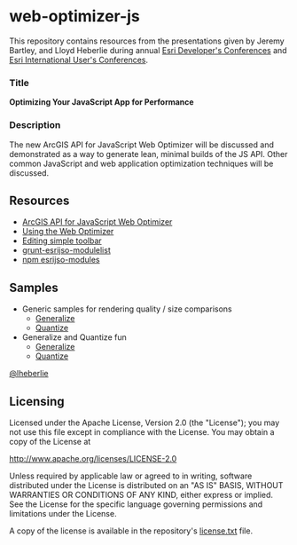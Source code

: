 # web-optimizer-js

This repository contains resources from the presentations given by Jeremy Bartley, and Lloyd Heberlie during 
annual [Esri Developer's Conferences](http://www.esri.com/events/devsummit) 
and [Esri International User's Conferences](http://www.esri.com/events/user-conference).

### Title

**Optimizing Your JavaScript App for Performance**

### Description

The new ArcGIS API for JavaScript Web Optimizer will be discussed and demonstrated as a way to generate lean, 
minimal builds of the JS API. Other common JavaScript and web application optimization techniques will be discussed.

## Resources

* [ArcGIS API for JavaScript Web Optimizer](http://jso.arcgis.com)
* [Using the Web Optimizer](https://developers.arcgis.com/javascript/jshelp/inside_web_optimizer.html)
* [Editing simple toolbar](http://developers.arcgis.com/javascript/samples/ed_simpletoolbar/)
* [grunt-esrijso-modulelist](https://github.com/lheberlie/grunt-esrijso-modulelist)
* [npm esrijso-modules](https://github.com/odoe/esrijso-modules)

## Samples

* Generic samples for rendering quality / size comparisons
   * [Generalize](https://ycabon.github.io/ds2015-arcgis-api-for-javascript-the-road-ahead/demos/quantization/counties-generalization.html)
   * [Quantize](https://ycabon.github.io/ds2015-arcgis-api-for-javascript-the-road-ahead/demos/quantization/counties-quantization.html)
* Generalize and Quantize fun
  * [Generalize](https://ycabon.github.io/ds2015-arcgis-api-for-javascript-the-road-ahead/demos/quantization/TRIANGULATE_ALL_THE_POLYGONS.html)
  * [Quantize](https://ycabon.github.io/ds2015-arcgis-api-for-javascript-the-road-ahead/demos/quantization/PIXELATE_ALL_THE_POLYGONS.html)

[@lheberlie](http://twitter.com/lheberlie)

## Licensing

Licensed under the Apache License, Version 2.0 (the "License"); you may not use this file except in compliance with the License. You may obtain a copy of the License at

   http://www.apache.org/licenses/LICENSE-2.0

Unless required by applicable law or agreed to in writing, software distributed under the License is distributed on an "AS IS" BASIS, WITHOUT WARRANTIES OR CONDITIONS OF ANY KIND, either express or implied. See the License for the specific language governing permissions and limitations under the License.

A copy of the license is available in the repository's [license.txt](license.txt) file.
